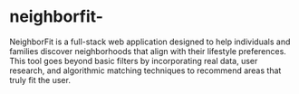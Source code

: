 # neighborfit-
NeighborFit is a full-stack web application designed to help individuals and families discover neighborhoods that align with their lifestyle preferences. This tool goes beyond basic filters by incorporating real data, user research, and algorithmic matching techniques to recommend areas that truly fit the user.
